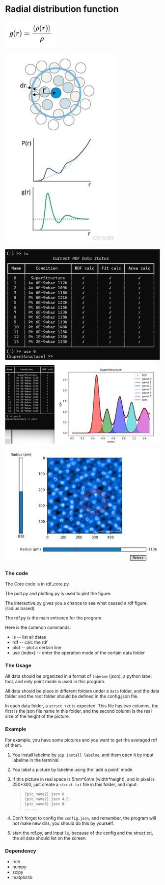 # Radial distribution function

![img](readme.assets/v2-e24c4a7739a49738b5884d048c48c24c_1440w.jpg)

![img](readme.assets/v2-957bfa46c925b5cc696c0211708b37d2_1440w.jpg)

![image-20220729104418032](readme.assets/image-20220729104418032.png) 

![image-20220729104516042](readme.assets/image-20220729104516042.png)

![image-20220729104611708](readme.assets/image-20220729104611708.png)

### The code

The Core code is in rdf_core.py

The polt.py and plotting.py is used to plot the figure.

The interactive.py gives you a chance to see what caused a rdf figure. (radius based)

The rdf.py is the main entrance for the program.

Here is the common commands:

- ls -- list all datas
- rdf -- calc the rdf 
- plot -- plot a certain line
- use {index} -- enter the operation mode of the certain data folder

### The Usage

All data should be organized in a format of `labelme` (json), a python label tool, and only point mode is used in this program.

All data should be place in different folders under a `data` folder, and the data folder and the root folder should be defined in the config.json file.

In each data folder,  a `struct.txt` is expected. This file has two columns, the first is the json file name in this folder, and the second column is the real size of the height of the picture.

### Example

For example, you have some pictures and you want to get the averaged rdf of them.

1. You install labelme by `pip install labelme`, and them open it by input labelme in the terminal.

2. You label a picture by labelme using the 'add a point' mode.

3. If this picture in real space is 5mm\*6mm (width\*height), and in pixel is 250\*300, just create a `struct.txt` file in this folder, and input:

   > ```
   > {pic_name1}.json 6
   > {pic_name2}.json 4.5
   > {pic_name3}.json 8
   > ......
   > ```

4. Don't forget to config the `config.json`, and remember, the program will not make new dirs, you should do this by yourself.
5. start the rdf.py, and input `ls`, because of the config and the struct.txt, the all data should list on the screen.

### Dependency

- rich
- numpy
- scipy
- matplotlib

